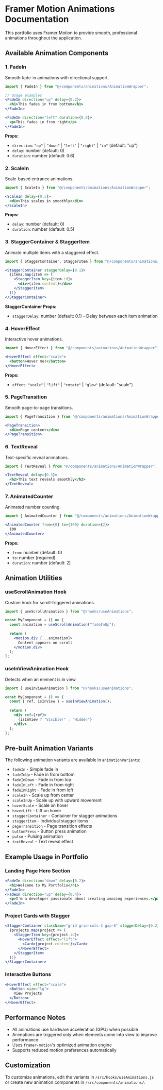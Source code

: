 # Framer Motion Animations Documentation

This portfolio uses Framer Motion to provide smooth, professional animations throughout the application.

## Available Animation Components

### 1. FadeIn
Smooth fade-in animations with directional support.

```jsx
import { FadeIn } from "@/components/animations/AnimationWrapper";

// Usage examples
<FadeIn direction="up" delay={0.2}>
  <h1>This fades in from bottom</h1>
</FadeIn>

<FadeIn direction="left" duration={0.8}>
  <p>This fades in from right</p>
</FadeIn>
```

**Props:**
- `direction`: `"up"` | `"down"` | `"left"` | `"right"` | `"in"` (default: "up")
- `delay`: number (default: 0)
- `duration`: number (default: 0.6)

### 2. ScaleIn
Scale-based entrance animations.

```jsx
import { ScaleIn } from "@/components/animations/AnimationWrapper";

<ScaleIn delay={0.3}>
  <div>This scales in smoothly</div>
</ScaleIn>
```

**Props:**
- `delay`: number (default: 0)
- `duration`: number (default: 0.5)

### 3. StaggerContainer & StaggerItem
Animate multiple items with a staggered effect.

```jsx
import { StaggerContainer, StaggerItem } from "@/components/animations/AnimationWrapper";

<StaggerContainer staggerDelay={0.1}>
  {items.map(item => (
    <StaggerItem key={item.id}>
      <div>{item.content}</div>
    </StaggerItem>
  ))}
</StaggerContainer>
```

**StaggerContainer Props:**
- `staggerDelay`: number (default: 0.1) - Delay between each item animation

### 4. HoverEffect
Interactive hover animations.

```jsx
import { HoverEffect } from "@/components/animations/AnimationWrapper";

<HoverEffect effect="scale">
  <button>Hover me!</button>
</HoverEffect>
```

**Props:**
- `effect`: `"scale"` | `"lift"` | `"rotate"` | `"glow"` (default: "scale")

### 5. PageTransition
Smooth page-to-page transitions.

```jsx
import { PageTransition } from "@/components/animations/AnimationWrapper";

<PageTransition>
  <div>Page content</div>
</PageTransition>
```

### 6. TextReveal
Text-specific reveal animations.

```jsx
import { TextReveal } from "@/components/animations/AnimationWrapper";

<TextReveal delay={0.5}>
  <h2>This text reveals smoothly</h2>
</TextReveal>
```

### 7. AnimatedCounter
Animated number counting.

```jsx
import { AnimatedCounter } from "@/components/animations/AnimationWrapper";

<AnimatedCounter from={0} to={100} duration={2}>
  100
</AnimatedCounter>
```

**Props:**
- `from`: number (default: 0)
- `to`: number (required)
- `duration`: number (default: 2)

## Animation Utilities

### useScrollAnimation Hook
Custom hook for scroll-triggered animations.

```jsx
import { useScrollAnimation } from "@/hooks/useAnimations";

const MyComponent = () => {
  const animation = useScrollAnimation("fadeInUp");
  
  return (
    <motion.div {...animation}>
      Content appears on scroll
    </motion.div>
  );
};
```

### useInViewAnimation Hook
Detects when an element is in view.

```jsx
import { useInViewAnimation } from "@/hooks/useAnimations";

const MyComponent = () => {
  const { ref, isInView } = useInViewAnimation();
  
  return (
    <div ref={ref}>
      {isInView ? "Visible!" : "Hidden"}
    </div>
  );
};
```

## Pre-built Animation Variants

The following animation variants are available in `animationVariants`:

- `fadeIn` - Simple fade in
- `fadeInUp` - Fade in from bottom
- `fadeInDown` - Fade in from top
- `fadeInLeft` - Fade in from right
- `fadeInRight` - Fade in from left
- `scaleIn` - Scale up from center
- `scaleInUp` - Scale up with upward movement
- `hoverScale` - Scale on hover
- `hoverLift` - Lift on hover
- `staggerContainer` - Container for stagger animations
- `staggerItem` - Individual stagger items
- `pageTransition` - Page transition effects
- `buttonPress` - Button press animation
- `pulse` - Pulsing animation
- `textReveal` - Text reveal effect

## Example Usage in Portfolio

### Landing Page Hero Section
```jsx
<FadeIn direction="down" delay={0.2}>
  <h1>Welcome to My Portfolio</h1>
</FadeIn>
<FadeIn direction="up" delay={0.4}>
  <p>I'm a developer passionate about creating amazing experiences.</p>
</FadeIn>
```

### Project Cards with Stagger
```jsx
<StaggerContainer className="grid grid-cols-3 gap-6" staggerDelay={0.2}>
  {projects.map(project => (
    <StaggerItem key={project.id}>
      <HoverEffect effect="lift">
        <Card>{project.content}</Card>
      </HoverEffect>
    </StaggerItem>
  ))}
</StaggerContainer>
```

### Interactive Buttons
```jsx
<HoverEffect effect="scale">
  <Button size="lg">
    View Projects
  </Button>
</HoverEffect>
```

## Performance Notes

- All animations use hardware acceleration (GPU) when possible
- Animations are triggered only when elements come into view to improve performance
- Uses `framer-motion`'s optimized animation engine
- Supports reduced motion preferences automatically

## Customization

To customize animations, edit the variants in `/src/hooks/useAnimations.js` or create new animation components in `/src/components/animations/`.

